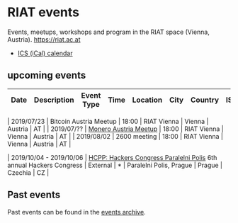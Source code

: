 
[ICS (iCal) calendar]: https://calendar.google.com/calendar/ical/riat.at_nst52qhk2fca3u8dvhce8pepbg%40group.calendar.google.com/public/basic.ics "Online subscription to events by the RIAT Institute. Crypto, Blockchain, DLT"
[RIAT website]: https://riat.ac.at
[RIAT activities archive]: https://riat.at/activities
[Eventbrite page]: https://www.eventbrite.com/o/riat-academy-10768509578 "RIAT academy eventbrite page"
[PDF overview & print event calendar]: https://github.com/parasew/riat-events/raw/master/assets/2019-04-RIAT_program_PDF_calendar_2019.pdf
[events archive]: https://github.com/parasew/riat-events/tree/master/archive

# RIAT events
Events, meetups, workshops and program in the RIAT space (Vienna, Austria). https://riat.ac.at
* [ICS (iCal) calendar]


## upcoming events

| Date                    | Description                                                                                                                            | Event Type | Time  | Location                                      | City   | Country | ISO |
| ----------------------- | -------------------------------------------------------------------------------------------------------------------------------------- | ---------- | ----- | --------------------------------------------- | ------ | ------- | --- |

| 2019/07/23 | Bitcoin Austria Meetup | 18:00 | RIAT Vienna | Vienna  | Austria    | AT  |
| 2019/07/?? | [Monero Austria Meetup](https://www.meetup.com/Monero-Austria/) | 18:00 | RIAT Vienna | Vienna  | Austria    | AT  |
| 2019/08/02 | 2600 meeting  | 18:00 | RIAT Vienna | Vienna  | Austria    | AT  |


| 2019/10/04 - 2019/10/06 | [HCPP: Hackers Congress Paralelni Polis](https://opt-out.hcpp.cz/#speakers) 6th annual Hackers Congress                                | External   | *     | Paralelni Polis, Prague                       | Prague | Czechia | CZ  |

## Past events

Past events can be found in the [events archive].
